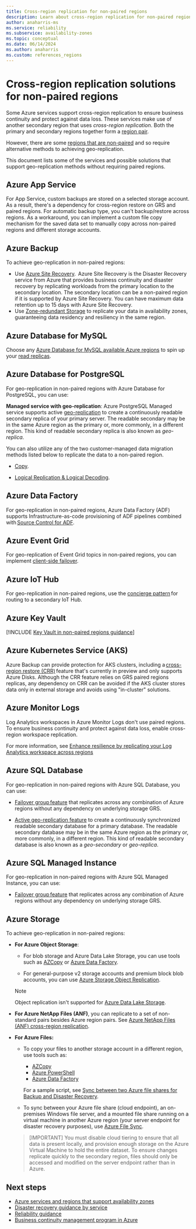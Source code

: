 ```yaml
---
title: Cross-region replication for non-paired regions
description: Learn about cross-region replication for non-paired regions
author: anaharris-ms
ms.service: reliability
ms.subservice: availability-zones
ms.topic: conceptual
ms.date: 06/14/2024
ms.author: anaharris
ms.custom: references_regions
---
```


# Cross-region replication solutions for non-paired regions

Some Azure services support cross-region replication to ensure business continuity and protect against data loss. These services make use of another secondary region that uses *cross-region replication*. Both the primary and secondary regions together form a [region pair](./cross-region-replication-azure.md#azure-paired-regions).

However, there are some [regions that are non-paired](./cross-region-replication-azure.md#regions-with-availability-zones-and-no-region-pair) and so require alternative methods to achieving geo-replication. 

This document lists some of the services and possible solutions that support geo-replication methods without requiring paired regions. 


## Azure App Service
For App Service, custom backups are stored on a selected storage account. As a result, there's a dependency for cross-region restore on GRS and paired regions. For automatic backup type, you can't backup/restore across regions. As a workaround, you can implement a custom file copy mechanism for the saved data set to manually copy across non-paired regions and different storage accounts.

## Azure Backup

To achieve geo-replication in non-paired regions:

- Use [Azure Site Recovery](/azure/site-recovery/azure-to-azure-enable-global-disaster-recovery).  Azure Site Recovery is the Disaster Recovery service from Azure that provides business continuity and disaster recovery by replicating workloads from the primary location to the secondary location. The secondary location can be a non-paired region if it is supported by Azure Site Recovery. You can have maximum data retention up to 15 days with Azure Site Recovery.
- Use [Zone-redundant Storage](../backup/backup-overview.md#why-use-azure-backup) to replicate your data in availability zones, guaranteeing data residency and resiliency in the same region.



## Azure Database for MySQL 


Choose any [Azure Database for MySQL available Azure regions](/azure/mysql/flexible-server/overview#azure-region) to spin up your [read replicas](/azure/mysql/flexible-server/concepts-read-replicas#cross-region-replication).


## Azure Database for PostgreSQL

For geo-replication in non-paired regions with Azure Database for PostgreSQL, you can use:

**Managed service with geo-replication**: Azure PostgreSQL Managed service supports active [geo-replication](/azure/postgresql/flexible-server/concepts-read-replicas) to create a continuously readable secondary replica of your primary server. The readable secondary may be in the same Azure region as the primary or, more commonly, in a different region. This kind of readable secondary replica is also known as *geo-replica*.
 
You can also utilize any of the two customer-managed data migration methods listed below to replicate the data to a non-paired region.  

- [Copy](/azure/postgresql/migrate/how-to-migrate-using-dump-and-restore?tabs=psql).

- [Logical Replication & Logical Decoding](/azure/postgresql/flexible-server/concepts-logical).


 
## Azure Data Factory

For geo-replication in non-paired regions, Azure Data Factory (ADF) supports Infrastructure-as-code provisioning of ADF pipelines combined with [Source Control for ADF](/azure/data-factory/concepts-data-redundancy#using-source-control-in-azure-data-factory).


## Azure Event Grid

For geo-replication of Event Grid topics in non-paired regions, you can implement [client-side failover](/azure/event-grid/custom-disaster-recovery-client-side).

## Azure IoT Hub 

For geo-replication in non-paired regions, use the [concierge pattern](/azure/iot-hub/iot-hub-ha-dr#achieve-cross-region-ha) for routing to a secondary IoT Hub. 


## Azure Key Vault

[!INCLUDE [Key Vault in non-paired regions guidance](../key-vault/includes/key-vault-non-paired-regions.md)]



## Azure Kubernetes Service (AKS)

Azure Backup can provide protection for AKS clusters, including a [cross-region restore (CRR)](/azure/backup/tutorial-restore-aks-backups-across-regions) feature that's currently in preview and only supports Azure Disks. Although the CRR feature relies on GRS paired regions replicas, any dependency on CRR can be avoided if the AKS cluster stores data only in external storage and avoids using "in-cluster" solutions.


## Azure Monitor Logs

Log Analytics workspaces in Azure Monitor Logs don't use paired regions. To ensure business continuity and protect against data loss, enable cross-region workspace replication.

For more information, see [Enhance resilience by replicating your Log Analytics workspace across regions](/azure/azure-monitor/logs/workspace-replication)


## Azure SQL Database

For geo-replication in non-paired regions with Azure SQL Database, you can use:

- [Failover group feature](/azure/azure-sql/database/failover-group-sql-db?view=azuresql&preserve-view=true) that replicates across any combination of Azure regions without any dependency on underlying storage GRS.

- [Active geo-replication feature](/azure/azure-sql/database/active-geo-replication-overview?view=azuresql&preserve-view=true) to create a continuously synchronized readable secondary database for a primary database. The readable secondary database may be in the same Azure region as the primary or, more commonly, in a different region. This kind of readable secondary database is also known as a *geo-secondary* or *geo-replica*.

## Azure SQL Managed Instance 

For geo-replication in non-paired regions with Azure SQL Managed Instance, you can use:

- [Failover group feature](/azure/azure-sql/managed-instance/failover-group-sql-mi?view=azuresql&preserve-view=true) that replicates across any combination of Azure regions without any dependency on underlying storage GRS.


## Azure Storage


To achieve geo-replication in non-paired regions: 

- **For Azure Object Storage**:

    - For blob storage and Azure Data Lake Storage, you can use tools such as [AZCopy](../storage/common/storage-use-azcopy-blobs-copy.md) or [Azure Data Factory](/azure/data-factory/connector-azure-blob-storage?tabs=data-factory.md).

    - For general-purpose v2 storage accounts and premium block blob accounts, you can use [Azure Storage Object Replication](../storage/blobs/object-replication-overview.md).
    
   >[!NOTE]
   >Object replication isn't supported for [Azure Data Lake Storage](../storage/blobs/data-lake-storage-best-practices.md).



- **For Azure NetApp Files (ANF)**, you can replicate to a set of non-standard pairs besides Azure region pairs.  See [Azure NetApp Files (ANF) cross-region replication](/azure/azure-netapp-files/cross-region-replication-introduction).

- **For Azure Files:**

    - To copy your files to another storage account in a different region, use tools such as:

        -  [AZCopy](../storage/common/storage-use-azcopy-blobs-copy.md)
        -  [Azure PowerShell](/powershell/module/az.storage/?view=azps-12.0.0&preserve-view=true) 
        -  [Azure Data Factory](/azure/data-factory/connector-azure-blob-storage?tabs=data-factory) 
         
        For a sample script, see [Sync between two Azure file shares for Backup and Disaster Recovery](https://github.com/Azure-Samples/azure-files-samples/tree/master/SyncBetweenTwoAzureFileSharesForDR).

    - To sync between your Azure file share (cloud endpoint), an on-premises Windows file server, and a mounted file share running on a virtual machine in another Azure region (your server endpoint for disaster recovery purposes), use [Azure File Sync](/azure/storage/file-sync/file-sync-introduction).

   >[IMPORTANT]
    > You must disable cloud tiering to ensure that all data is present locally, and provision enough storage on the Azure Virtual Machine to hold the entire dataset. To ensure changes replicate quickly to the secondary region, files should only be accessed and modified on the server endpoint rather than in Azure.







## Next steps

- [Azure services and regions that support availability zones](availability-zones-service-support.md)
- [Disaster recovery guidance by service](disaster-recovery-guidance-overview.md)
- [Reliability guidance](./reliability-guidance-overview.md)
- [Business continuity management program in Azure](./business-continuity-management-program.md)

